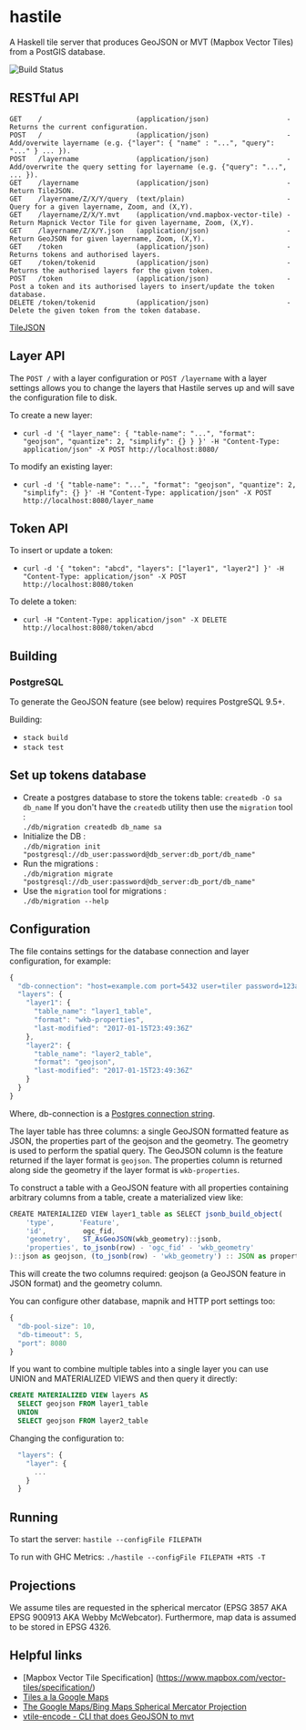 hastile
=======

A Haskell tile server that produces GeoJSON or MVT (Mapbox Vector Tiles) from a PostGIS database.

![Build Status](https://circleci.com/gh/indicatrix/hastile/tree/master.png?circle-token=151e6cea2b027041b06878de8694bbfdaf2b6aba)

RESTful API
-----------
```
GET    /                       (application/json)                   - Returns the current configuration.
POST   /                       (application/json)                   - Add/overwite layername (e.g. {"layer": { "name" : "...", "query": "..." } ... }).
POST   /layername              (application/json)                   - Add/overwrite the query setting for layername (e.g. {"query": "...", ... }).
GET    /layername              (application/json)                   - Return TileJSON.
GET    /layername/Z/X/Y/query  (text/plain)                         - Query for a given layername, Zoom, and (X,Y).
GET    /layername/Z/X/Y.mvt    (application/vnd.mapbox-vector-tile) - Return Mapnick Vector Tile for given layername, Zoom, (X,Y).
GET    /layername/Z/X/Y.json   (application/json)                   - Return GeoJSON for given layername, Zoom, (X,Y).
GET    /token                  (application/json)                   - Returns tokens and authorised layers.
GET    /token/tokenid          (application/json)                   - Returns the authorised layers for the given token.
POST   /token                  (application/json)                   - Post a token and its authorised layers to insert/update the token database.
DELETE /token/tokenid          (application/json)                   - Delete the given token from the token database.
```

[TileJSON](https://github.com/mapbox/tilejson-spec/tree/master/2.2.0)

Layer API
---------

The ```POST /``` with a layer configuration or ```POST /layername``` with a layer settings allows you to change the layers that Hastile serves up 
and will save the configuration file to disk.

To create a new layer:
- ```curl -d '{ "layer_name": { "table-name": "...", "format": "geojson", "quantize": 2, "simplify": {} } }' -H "Content-Type: application/json" -X POST http://localhost:8080/```

To modify an existing layer:
- ```curl -d '{ "table-name": "...", "format": "geojson", "quantize": 2, "simplify": {} }' -H "Content-Type: application/json" -X POST http://localhost:8080/layer_name```

Token API
---------

To insert or update a token:
- ```curl -d '{ "token": "abcd", "layers": ["layer1", "layer2"] }' -H "Content-Type: application/json" -X POST http://localhost:8080/token```

To delete a token:
- ```curl -H "Content-Type: application/json" -X DELETE http://localhost:8080/token/abcd```


Building
--------

### PostgreSQL

To generate the GeoJSON feature (see below) requires PostgreSQL 9.5+.

Building:
 - `stack build`
 - `stack test`

Set up tokens database
----------------------

* Create a postgres database to store the tokens table:
  `createdb -O sa db_name`
If you don't have the `createdb` utility then use the `migration` tool :  
  `./db/migration createdb db_name sa`
* Initialize the DB :  
  `./db/migration init "postgresql://db_user:password@db_server:db_port/db_name"`
* Run the migrations :  
  `./db/migration migrate "postgresql://db_user:password@db_server:db_port/db_name"`
* Use the `migration` tool for migrations :  
  `./db/migration --help`  


Configuration
-------------

The file contains settings for the database connection and layer configuration, for example:
```javascript
{
  "db-connection": "host=example.com port=5432 user=tiler password=123abc dbname=notoracle"
  "layers": {
    "layer1": { 
      "table_name": "layer1_table",
      "format": "wkb-properties",
      "last-modified": "2017-01-15T23:49:36Z"
    },
    "layer2": {
      "table_name": "layer2_table",
      "format": "geojson",
      "last-modified": "2017-01-15T23:49:36Z"
    }
  }
}
```

Where, db-connection is a [Postgres connection string](https://www.postgresql.org/docs/9.4/static/libpq-connect.html#LIBPQ-CONNSTRING).

The layer table has three columns: a single GeoJSON formatted feature as JSON, the properties part of the geojson and the geometry. The geometry is used to perform the spatial query. The GeoJSON column is the feature returned if the layer format is `geojson`. The properties column is returned along side the geometry if the layer format is `wkb-properties`.

To construct a table with a GeoJSON feature with all properties containing arbitrary columns from a table, create a materialized view like:
```javascript
CREATE MATERIALIZED VIEW layer1_table as SELECT jsonb_build_object(
    'type',      'Feature',
    'id',         ogc_fid,
    'geometry',   ST_AsGeoJSON(wkb_geometry)::jsonb,
    'properties', to_jsonb(row) - 'ogc_fid' - 'wkb_geometry'
)::json as geojson, (to_jsonb(row) - 'wkb_geometry') :: JSON as properties,row.wkb_geometry as wkb_geometry FROM (SELECT * FROM source_layer1_table) row;
```

This will create the two columns required: geojson (a GeoJSON feature in JSON format) and the geometry column.

You can configure other database, mapnik and HTTP port settings too:
```javascript
{
  "db-pool-size": 10,
  "db-timeout": 5,
  "port": 8080
}
```

If you want to combine multiple tables into a single layer you can use UNION and MATERIALIZED VIEWS and then query it directly:
```SQL
CREATE MATERIALIZED VIEW layers AS
  SELECT geojson FROM layer1_table
  UNION
  SELECT geojson FROM layer2_table
```

Changing the configuration to:
```javascript
  "layers": {
    "layer": {
      ...
    }  
  }
```

Running
-------
To start the server:
`hastile --configFile FILEPATH`

To run with GHC Metrics:
`./hastile --configFile FILEPATH +RTS -T`

Projections
-----------

We assume tiles are requested in the spherical mercator (EPSG 3857 AKA EPSG 900913 AKA Webby McWebcator). Furthermore, map data is assumed to be stored in EPSG 4326.

Helpful links
-------------

- [Mapbox Vector Tile Specification] (https://www.mapbox.com/vector-tiles/specification/)
- [Tiles a la Google Maps](http://www.maptiler.org/google-maps-coordinates-tile-bounds-projection/)
- [The Google Maps/Bing Maps Spherical Mercator Projection](https://alastaira.wordpress.com/2011/01/23/the-google-maps-bing-maps-spherical-mercator-projection/)
- [vtile-encode - CLI that does GeoJSON to mvt](https://github.com/mapbox/mapnik-vector-tile/blob/master/bench/vtile-encode.cpp)
